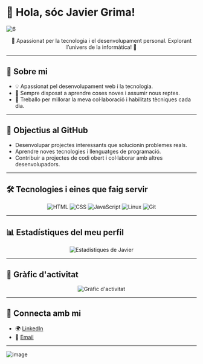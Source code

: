 # 👋 Hola, sóc Javier Grima! 
![6](https://github.com/user-attachments/assets/91a3c053-54fd-4bd0-a216-d139c813ca61)
<div align="center">
  <p>🌟 Apassionat per la tecnologia i el desenvolupament personal. Explorant l’univers de la informàtica! 🌟</p>
</div>

---

## 🌟 Sobre mi
- 💡 Apassionat pel desenvolupament web i la tecnologia.  
- 🚀 Sempre disposat a aprendre coses noves i assumir nous reptes.  
- 🤝 Treballo per millorar la meva col·laboració i habilitats tècniques cada dia.  

---

## 🎯 Objectius al GitHub
- Desenvolupar projectes interessants que solucionin problemes reals.  
- Aprendre noves tecnologies i llenguatges de programació.  
- Contribuir a projectes de codi obert i col·laborar amb altres desenvolupadors.  

---

## 🛠️ Tecnologies i eines que faig servir
<div align="center">
  <img src="https://img.shields.io/badge/HTML5-E34F26?style=for-the-badge&logo=html5&logoColor=white" alt="HTML" />
  <img src="https://img.shields.io/badge/CSS3-1572B6?style=for-the-badge&logo=css3&logoColor=white" alt="CSS" />
  <img src="https://img.shields.io/badge/JavaScript-F7DF1E?style=for-the-badge&logo=javascript&logoColor=black" alt="JavaScript" />
  <img src="https://img.shields.io/badge/Linux-FCC624?style=for-the-badge&logo=linux&logoColor=black" alt="Linux" />
  <img src="https://img.shields.io/badge/Git-F05032?style=for-the-badge&logo=git&logoColor=white" alt="Git" />
</div>

---

## 📊 Estadístiques del meu perfil
<div align="center">
  <img src="https://github-readme-stats.vercel.app/api?username=javiergrima&show_icons=true&theme=radical" alt="Estadístiques de Javier" />
</div>

---

## 🌈 Gràfic d'activitat
<div align="center">
  <img src="https://github-readme-activity-graph.vercel.app/graph?username=javiergrima&theme=react-dark" alt="Gràfic d'activitat" />
</div>

---

## 🔗 Connecta amb mi
- 🌍 [LinkedIn](https://www.linkedin.com/in/javier-grima-vivas-20252129a/)  
- 📧 [Email](mailto:javier.grima@gracia.lasalle.cat)

---

![image](https://github.com/user-attachments/assets/b7dce057-63a0-4456-b9d4-32d6d84aac95)

